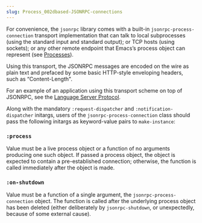 ```yaml
---
slug: Process_002dbased-JSONRPC-connections
---
```


For convenience, the `jsonrpc` library comes with a built-in `jsonrpc-process-connection` transport implementation that can talk to local subprocesses (using the standard input and standard output); or TCP hosts (using sockets); or any other remote endpoint that Emacs’s process object can represent (see [Processes](/docs/elisp/Processes)).

Using this transport, the JSONRPC messages are encoded on the wire as plain text and prefaced by some basic HTTP-style enveloping headers, such as “Content-Length".

For an example of an application using this transport scheme on top of JSONRPC, see the [Language Server Protocol](https://microsoft.github.io/language-server-protocol/specification).

Along with the mandatory `:request-dispatcher` and `:notification-dispatcher` initargs, users of the `jsonrpc-process-connection` class should pass the following initargs as keyword-value pairs to `make-instance`:

### `:process`

Value must be a live process object or a function of no arguments producing one such object. If passed a process object, the object is expected to contain a pre-established connection; otherwise, the function is called immediately after the object is made.

### `:on-shutdown`

Value must be a function of a single argument, the `jsonrpc-process-connection` object. The function is called after the underlying process object has been deleted (either deliberately by `jsonrpc-shutdown`, or unexpectedly, because of some external cause).

